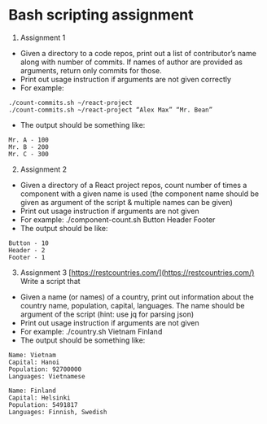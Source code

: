 # Bash scripting assignment
1. Assignment 1
- Given a directory to a code repos, print out a list of contributor’s name along with number of commits. If names of author are provided as arguments, return only commits for those.
- Print out usage instruction if arguments are not given correctly
- For example:
```
./count-commits.sh ~/react-project
./count-commits.sh ~/react-project “Alex Max” “Mr. Bean”
```
- The output should be something like:

```
Mr. A - 100
Mr. B - 200
Mr. C - 300
```
2. Assignment 2
- Given a directory of a React project repos, count number of times a component with a given name is used (the component name should be given as argument of the script & multiple names can be given)
- Print out usage instruction if arguments are not given
- For example: ./component-count.sh Button Header Footer
- The output should be like:

```
Button - 10
Header - 2
Footer - 1
```
3. Assignment 3 [https://restcountries.com/](https://restcountries.com/)
Write a script that
- Given a name (or names) of a country, print out information about the country name, population, capital, languages. The name should be argument of the script (hint: use jq for parsing json)
- Print out usage instruction if arguments are not given
- For example: ./country.sh Vietnam Finland
- The output should be something like:

```
Name: Vietnam
Capital: Hanoi
Population: 92700000
Languages: Vietnamese

Name: Finland
Capital: Helsinki
Population: 5491817
Languages: Finnish, Swedish

```

